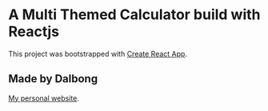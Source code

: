 # A Multi Themed Calculator build with Reactjs

This project was bootstrapped with [Create React App](https://github.com/facebook/create-react-app).

## Made by Dalbong
[My personal website](https://emmanueltelewik.netlify.app/).
